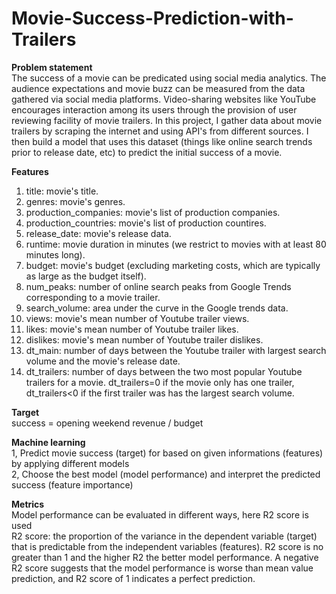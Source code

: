 # Movie-Success-Prediction-with-Trailers
**Problem statement**
<br>The success of a movie can be predicated using social media analytics. The audience expectations and movie buzz can be measured from the data gathered via social media platforms. Video-sharing websites like YouTube encourages interaction among its users through the provision of user reviewing facility of movie trailers. In this project, I gather data about movie trailers by scraping the internet and using API's from different sources. I then build a model that uses this dataset (things like online search trends prior to release date, etc) to predict the initial success of a movie.

**Features**
1. title: movie's title.
2. genres: movie's genres.
3. production_companies: movie's list of production companies.
4. production_countries: movie's list of production countires.
5. release_date: movie's release data.
6. runtime: movie duration in minutes (we restrict to movies with at least 80 minutes long).
7. budget: movie's budget (excluding marketing costs, which are typically as large as the budget itself).
8. num_peaks: number of online search peaks from Google Trends corresponding to a movie trailer. 
9. search_volume: area under the curve in the Google trends data.
10. views: movie's mean number of Youtube trailer views.
11. likes: movie's mean number of Youtube trailer likes.
12. dislikes: movie's mean number of Youtube trailer dislikes.
13. dt_main: number of days between the Youtube trailer with largest search volume and the movie's release date.
14. dt_trailers: number of days between the two most popular Youtube trailers for a movie. dt_trailers=0 if the movie only has one trailer, dt_trailers<0 if the first trailer was has the largest search volume.

**Target**
<br>success = opening weekend revenue / budget

**Machine learning**
<br>1, Predict movie success (target) for based on given informations (features) by applying different models
<br>2, Choose the best model (model performance) and interpret the predicted success (feature importance)

**Metrics**
<br>Model performance can be evaluated in different ways, here R2 score is used
<br>R2 score: the proportion of the variance in the dependent variable (target) that is predictable from the independent variables (features). R2 score is no greater than 1 and the higher R2 the better model performance. A negative R2 score suggests that the model performance is worse than mean value prediction, and R2 score of 1 indicates a perfect prediction.
